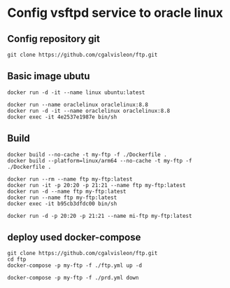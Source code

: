 # Config vsftpd service to oracle linux

## Config repository git

```
git clone https://github.com/cgalvisleon/ftp.git
```

## Basic image ubutu

```
docker run -d -it --name linux ubuntu:latest

docker run --name oraclelinux oraclelinux:8.8
docker run -d -it --name oraclelinux oraclelinux:8.8
docker exec -it 4e2537e1987e bin/sh
```

## Build

```
docker build --no-cache -t my-ftp -f ./Dockerfile .
docker build --platform=linux/arm64 --no-cache -t my-ftp -f ./Dockerfile .

docker run --rm --name ftp my-ftp:latest
docker run -it -p 20:20 -p 21:21 --name ftp my-ftp:latest
docker run -d --name ftp my-ftp:latest
docker run --name ftp my-ftp:latest
docker exec -it b95cb3dfdc00 bin/sh

docker run -d -p 20:20 -p 21:21 --name mi-ftp my-ftp:latest
```

## deploy used docker-compose

```
git clone https://github.com/cgalvisleon/ftp.git
cd ftp
docker-compose -p my-ftp -f ./ftp.yml up -d

docker-compose -p my-ftp -f ./prd.yml down
```
